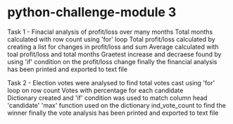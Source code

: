 # python-challenge-module 3
Task 1 - Finacial analysis of profit/loss over many months
         Total months calculated with row count using 'for' loop
         Total profit/loss calculated by creating a list for changes in profit/loss and sum
         Average calculated with toal profit/loss and total months
         Graetest increase and decraese found by using 'if' condition on the profit/loss change
         finally the financial analysis has been printed and exported to text file
         
Task 2 - Election votes were analysed to find total votes cast using 'for' loop on row count
         Votes with percentage for each candidate  
         Dictionary created and 'if' condition was used to match column head 'candidate'
         'max' function used on the dictionary ind_vote_count to find the winner
         finally the vote analysis has been printed and exported to text file
